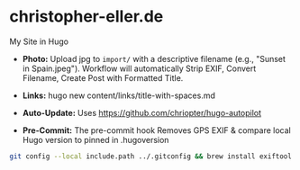 # christopher-eller.de
My Site in Hugo

- **Photo:** Upload jpg to `import/` with a descriptive filename (e.g., "Sunset in Spain.jpeg"). Workflow will automatically Strip EXIF, Convert Filename, Create Post with Formatted Title.

- **Links:**  hugo new content/links/title-with-spaces.md

- **Auto-Update:** Uses https://github.com/chriopter/hugo-autopilot

- **Pre-Commit:** The pre-commit hook Removes GPS EXIF & compare local Hugo version to pinned in .hugoversion
```bash
git config --local include.path ../.gitconfig && brew install exiftool
```
